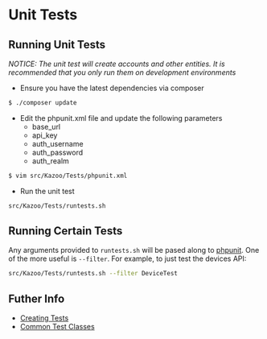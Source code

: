 # Unit Tests

## Running Unit Tests

_NOTICE: The unit test will create accounts and other entities.  It is recommended that you only run them on development environments_

* Ensure you have the latest dependencies via composer
```bash
$ ./composer update
```
* Edit the phpunit.xml file and update the following parameters
  * base_url
  * api_key
  * auth_username
  * auth_password
  * auth_realm
```bash
$ vim src/Kazoo/Tests/phpunit.xml
```
* Run the unit test
```bash
src/Kazoo/Tests/runtests.sh
```

## Running Certain Tests

Any arguments provided to `runtests.sh` will be pased along to [phpunit](https://phpunit.de/manual/current/en/textui.html#textui.clioptions).  One of the more useful is `--filter`.  For example, to just test the devices API:

```bash
src/Kazoo/Tests/runtests.sh --filter DeviceTest
```

## Futher Info
* [Creating Tests](create_test.md)
* [Common Test Classes](common.md)
